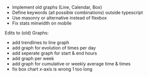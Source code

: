 
- Implement old graphs (Line, Calendar, Box)
- Define keywords (all possible combinations) outside typescript
- Use masonry or alternative instead of flexbox
- Fix stats minwidth on mobile

Edits to (old) Graphs:

- add trendlines to line graph
- add graph for evolution of times per day
- add seperate graph for start & end hours
- add graph per week
- add graph for cumulative or weekly average time & times
- fix box chart x-axis is wrong 1 too long
